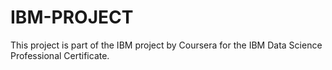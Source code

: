 # IBM-PROJECT
This project is part of the IBM project by Coursera for the IBM Data Science Professional Certificate. 
